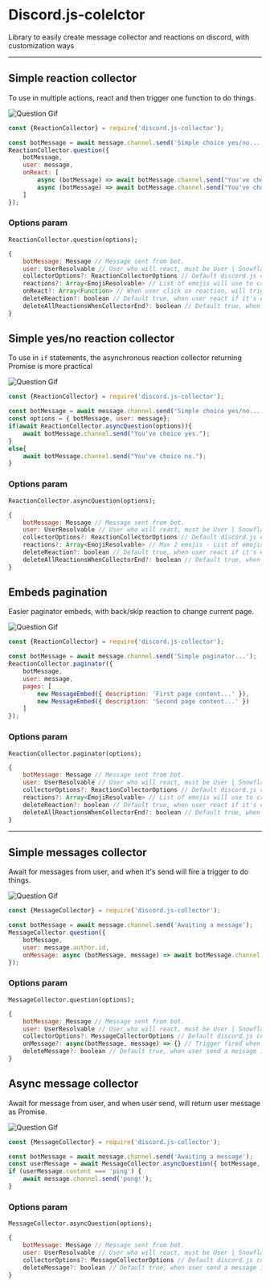 # Discord.js-colelctor

Library to easily create message collector and reactions on discord, with customization ways

---

## Simple reaction collector

To use in multiple actions, react and then trigger one function to do things.

![Question Gif](./assets/reactQuestion.gif)

```js
const {ReactionCollector} = require('discord.js-collector');

const botMessage = await message.channel.send('Simple choice yes/no...');
ReactionCollector.question({
    botMessage,
    user: message,
    onReact: [
        async (botMessage) => await botMessage.channel.send("You've choice yes."),
        async (botMessage) => await botMessage.channel.send("You've choice no."),
    ]
});
```

### Options param
`ReactionCollector.question(options);`

```js
{
    botMessage: Message // Message sent from bot.
    user: UserResolvable // User who will react, must be User | Snowflake | Message | GuildMember.
    collectorOptions?: ReactionCollectorOptions // Default discord.js collector options.
    reactions?: Array<EmojiResolvable> // List of emojis will use to create reaction question.
    onReact?: Array<Function> // When user click on reaction, will trigger respective funcion, in order by reaction list.
    deleteReaction?: boolean // Default true, when user react if it's enabled will remove user reaction.
    deleteAllReactionsWhenCollectorEnd?: boolean // Default true, when collector end, if it's enabled will remove all reactions in botMessage.
}
```

## Simple yes/no reaction collector

To use in `if` statements, the asynchronous reaction collector returning Promise <boolean> is more practical

![Question Gif](./assets/reactAsyncQuestion.gif)

```js
const {ReactionCollector} = require('discord.js-collector');

const botMessage = await message.channel.send('Simple choice yes/no...');
const options = { botMessage, user: message};
if(await ReactionCollector.asyncQuestion(options)){
    await botMessage.channel.send("You've choice yes.");
}
else{
    await botMessage.channel.send("You've choice no.");
}
```

### Options param
`ReactionCollector.asyncQuestion(options);`

```js
{
    botMessage: Message // Message sent from bot.
    user: UserResolvable // User who will react, must be User | Snowflake | Message | GuildMember.
    collectorOptions?: ReactionCollectorOptions // Default discord.js collector options.
    reactions?: Array<EmojiResolvable> // Max 2 emojis - List of emojis will use to create reaction question.
    deleteReaction?: boolean // Default true, when user react if it's enabled will remove user reaction.
    deleteAllReactionsWhenCollectorEnd?: boolean // Default true, when collector end, if it's enabled will remove all reactions in botMessage.
}
```

## Embeds pagination

Easier paginator embeds, with back/skip reaction to change current page.

![Question Gif](./assets/reactPaginator.gif)

```js
const {ReactionCollector} = require('discord.js-collector');

const botMessage = await message.channel.send('Simple paginator...');
ReactionCollector.paginator({
    botMessage,
    user: message,
    pages: [
        new MessageEmbed({ description: 'First page content...' }),
        new MessageEmbed({ description: 'Second page content...' })
    ]
});
```

### Options param
`ReactionCollector.paginator(options);`

```js
{
    botMessage: Message // Message sent from bot.
    user: UserResolvable // User who will react, must be User | Snowflake | Message | GuildMember.
    collectorOptions?: ReactionCollectorOptions // Default discord.js collector options.
    reactions?: Array<EmojiResolvable> // List of emojis will use to create reaction question. First emoji will be use to back page, second to skip page.
    deleteReaction?: boolean // Default true, when user react if it's enabled will remove user reaction.
    deleteAllReactionsWhenCollectorEnd?: boolean // Default true, when collector end, if it's enabled will remove all reactions in botMessage.
}
```

---

## Simple messages collector

Await for messages from user, and when it's send will fire a trigger to do things.

![Question Gif](./assets/messageQuestion.gif)

```js
const {MessageCollector} = require('discord.js-collector');

const botMessage = await message.channel.send('Awaiting a message');
MessageCollector.question({
    botMessage,
    user: message.author.id,
    onMessage: async (botMessage, message) => await botMessage.channel.send(`Your answer was \`$message.content}\``)
});
```

### Options param
`MessageCollector.question(options);`
```js
{
    botMessage: Message // Message sent from bot.
    user: UserResolvable // User who will react, must be User | Snowflake | Message | GuildMember.
    collectorOptions?: MessageCollectorOptions // Default discord.js collector options.
    onMessage?: async(botMessage, message) => {} // Trigger fired when user send a message.
    deleteMessage?: boolean // Default true, when user send a message if it's enabled will delete it.
}
```

## Async message collector

Await for message from user, and when user send, will return user message as Promise<Message>.

![Question Gif](./assets/messageAsyncQuestion.gif)

```js
const {MessageCollector} = require('discord.js-collector');

const botMessage = await message.channel.send('Awaiting a message');
const userMessage = await MessageCollector.asyncQuestion({ botMessage, user: message.author.id });
if (userMessage.content === 'ping') {
    await message.channel.send('pong!');
}
```

### Options param
`MessageCollector.asyncQuestion(options);`
```js
{
    botMessage: Message // Message sent from bot.
    user: UserResolvable // User who will react, must be User | Snowflake | Message | GuildMember.
    collectorOptions?: MessageCollectorOptions // Default discord.js collector options.
    deleteMessage?: boolean // Default true, when user send a message if it's enabled will delete it.
}
```